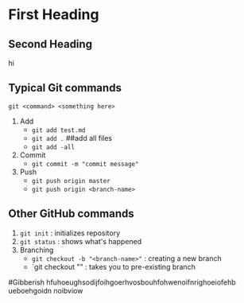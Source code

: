 # First Heading
## Second Heading 

hi

## Typical Git commands
`git <command> <something here>`

1. Add 
	- `git add test.md`
	- `git add .` ##add all files
	- `git add -all`
2. Commit 
	- `git commit -m "commit message"`
3. Push 
	- `git push origin master`
	- `git push origin <branch-name>`

## Other GitHub commands
1. `git init` : initializes repository 
2. `git status` : shows what's happened 
3. Branching
	- `git checkout -b "<branch-name>"` : creating a new branch 
	- `git checkout "<branch-name>" : takes you to pre-existing branch 
	
#Gibberish 
hfuhoeughsodijfoihgoerhvosbouhfohwenoifnrighoeiofehb ueboehgoidn noibviow